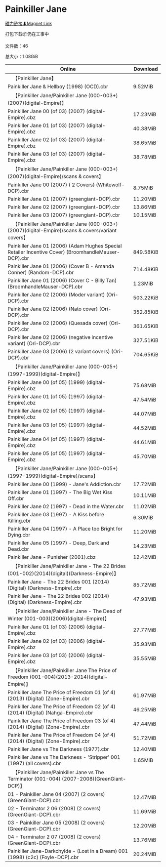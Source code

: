 # Painkiller Jane

[磁力链接⬇Magnet Link](magnet:?xt=urn:btih:8cfd77f3de9e9434b3f216af9369184d5c4d9cd8&dn=Painkiller%20Jane)

打包下载📦仍在工事中

文件数：46

总大小：1.08GiB

Online | Download
--- | ---
&emsp;【Painkiller Jane】 | 
Painkiller Jane & Hellboy (1998) (OCD).cbr | 9.52MiB
&emsp;【Painkiller Jane/Painkiller Jane (000-003+)(2007)(digital-Empire)】 | 
Painkiller Jane 00 (of 03) (2007) (digital-Empire).cbz | 17.23MiB
Painkiller Jane 01 (of 03) (2007) (digital-Empire).cbz | 40.38MiB
Painkiller Jane 02 (of 03) (2007) (digital-Empire).cbz | 38.65MiB
Painkiller Jane 03 (of 03) (2007) (digital-Empire).cbz | 38.78MiB
&emsp;【Painkiller Jane/Painkiller Jane (000-003+)(2007)(digital-Empire)/scans & covers】 | 
Painkiller Jane 00 (2007) ( 2 Covers) (Whitewolf-DCP).cbr | 8.75MiB
Painkiller Jane 01 (2007) (greengiant-DCP).cbr | 11.20MiB
Painkiller Jane 02 (2007) (greengiant-DCP).cbr | 13.86MiB
Painkiller Jane 03 (2007) (greengiant-DCP).cbr | 10.15MiB
&emsp;【Painkiller Jane/Painkiller Jane (000-003+)(2007)(digital-Empire)/scans & covers/variant covers】 | 
Painkiller Jane 01 (2006) (Adam Hughes Special Retailer Incentive Cover) (BroomhandleMauser-DCP).cbr | 849.58KiB
Painkiller Jane 01 (2006) (Cover B - Amanda Conner) (Random-DCP).cbr | 714.48KiB
Painkiller Jane 01 (2006) (Cover C - Billy Tan) (BroomhandleMauser-DCP).cbr | 1.23MiB
Painkiller Jane 02 (2006) (Moder variant) (Ori-DCP).cbr | 503.22KiB
Painkiller Jane 02 (2006) (Nato cover) (Ori-DCP).cbr | 352.85KiB
Painkiller Jane 02 (2006) (Quesada cover) (Ori-DCP).cbr | 361.65KiB
Painkiller Jane 02 (2006) (negative incentive variant) (Ori-DCP).cbr | 327.51KiB
Painkiller Jane 03 (2006) (2 variant covers) (Ori-DCP).cbr | 704.65KiB
&emsp;【Painkiller Jane/Painkiller Jane (000-005+)(1997-1999)(digital-Empire)】 | 
Painkiller Jane 00 (of 05) (1999) (digital-Empire).cbz | 75.68MiB
Painkiller Jane 01 (of 05) (1997) (digital-Empire).cbz | 47.54MiB
Painkiller Jane 02 (of 05) (1997) (digital-Empire).cbz | 44.07MiB
Painkiller Jane 03 (of 05) (1997) (digital-Empire).cbz | 44.52MiB
Painkiller Jane 04 (of 05) (1997) (digital-Empire).cbz | 44.61MiB
Painkiller Jane 05 (of 05) (1997) (digital-Empire).cbz | 45.70MiB
&emsp;【Painkiller Jane/Painkiller Jane (000-005+)(1997-1999)(digital-Empire)/scans】 | 
Painkiller Jane 00 (1999) - Jane's Addiction.cbr | 17.72MiB
Painkiller Jane 01 (1997) - The Big Wet Kiss Off.cbr | 10.11MiB
Painkiller Jane 02 (1997) - Dead in the Water.cbr | 11.02MiB
Painkiller Jane 03 (1997) - A Kiss before Killing.cbr | 6.30MiB
Painkiller Jane 04 (1997) - A Place too Bright for Dying.cbr | 11.20MiB
Painkiller Jane 05 (1997) - Deep, Dark and Dead.cbr | 14.23MiB
Painkiller Jane - Punisher (2001).cbz | 12.42MiB
&emsp;【Painkiller Jane/Painkiller Jane - The 22 Brides (001-002)(2014)(digital)(Darkness-Empire)】 | 
Painkiller Jane - The 22 Brides 001 (2014) (Digital) (Darkness-Empire).cbr | 85.72MiB
Painkiller Jane - The 22 Brides 002 (2014) (Digital) (Darkness-Empire).cbr | 47.93MiB
&emsp;【Painkiller Jane/Painkiller Jane - The Dead of Winter (001-003)(2006)(digital-Empire)】 | 
Painkiller Jane 01 (of 03) (2006) (digital-Empire).cbz | 27.77MiB
Painkiller Jane 02 (of 03) (2006) (digital-Empire).cbz | 35.93MiB
Painkiller Jane 03 (of 03) (2006) (digital-Empire).cbz | 35.55MiB
&emsp;【Painkiller Jane/Painkiller Jane The Price of Freedom (001-004)(2013-2014)(digital-Empire)】 | 
Painkiller Jane The Price of Freedom 01 (of 4) (2013) (Digital) (Zone-Empire).cbr | 61.97MiB
Painkiller Jane The Price of Freedom 02 (of 4) (2014) (Digital) (Nahga-Empire).cbr | 46.25MiB
Painkiller Jane The Price of Freedom 03 (of 4) (2014) (Digital) (Zone-Empire).cbr | 47.44MiB
Painkiller Jane The Price of Freedom 04 (of 4) (2014) (Digital) (Zone-Empire).cbr | 51.72MiB
Painkiller Jane vs The Darkness (1977).cbr | 12.40MiB
Painkiller Jane vs The Darkness - 'Stripper' 001 (1997) (all covers).cbr | 1.65MiB
&emsp;【Painkiller Jane/Painkiller Jane vs The Terminator (001-004) (2007-2008)(GreenGiant-DCP)】 | 
01 - Painkiller Jane 04 (2007) (2 covers) (GreenGiant-DCP).cbr | 12.47MiB
02 - Terminator 2 06 (2008) (2 covers) (GreenGiant-DCP).cbr | 11.69MiB
03 - Painkiller Jane 05 (2008) (2 covers) (GreenGiant-DCP).cbr | 12.20MiB
04 - Terminator 2 07 (2008) (2 covers) (GreenGiant-DCP).cbr | 13.76MiB
Painkiller Jane-Darkchylde - (Lost in a Dream) 001 (1998) (c2c) (Foyle-DCP).cbr | 20.24MiB